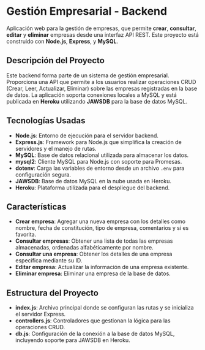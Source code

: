 # Gestión Empresarial - Backend

Aplicación web para la gestión de empresas, que permite **crear**, **consultar**, **editar** y **eliminar** empresas desde una interfaz API REST. Este proyecto está construido con **Node.js**, **Express**, y **MySQL**.

## Descripción del Proyecto

Este backend forma parte de un sistema de gestión empresarial. Proporciona una API que permite a los usuarios realizar operaciones CRUD (Crear, Leer, Actualizar, Eliminar) sobre las empresas registradas en la base de datos. La aplicación soporta conexiones locales a MySQL y está publicada en **Heroku** utilizando **JAWSDB** para la base de datos MySQL.

## Tecnologías Usadas

- **Node.js**: Entorno de ejecución para el servidor backend.
- **Express.js**: Framework para Node.js que simplifica la creación de servidores y el manejo de rutas.
- **MySQL**: Base de datos relacional utilizada para almacenar los datos.
- **mysql2**: Cliente MySQL para Node.js con soporte para Promesas.
- **dotenv**: Carga las variables de entorno desde un archivo `.env` para configuración segura.
- **JAWSDB**: Base de datos MySQL en la nube usada en Heroku.
- **Heroku**: Plataforma utilizada para el despliegue del backend.

## Características

- **Crear empresa**: Agregar una nueva empresa con los detalles como nombre, fecha de constitución, tipo de empresa, comentarios y si es favorita.
- **Consultar empresas**: Obtener una lista de todas las empresas almacenadas, ordenadas alfabéticamente por nombre.
- **Consultar una empresa**: Obtener los detalles de una empresa específica mediante su ID.
- **Editar empresa**: Actualizar la información de una empresa existente.
- **Eliminar empresa**: Eliminar una empresa de la base de datos.

## Estructura del Proyecto

- **index.js**: Archivo principal donde se configuran las rutas y se inicializa el servidor Express.
- **controllers.js**: Controladores que gestionan la lógica para las operaciones CRUD.
- **db.js**: Configuración de la conexión a la base de datos MySQL, incluyendo soporte para JAWSDB en Heroku.
